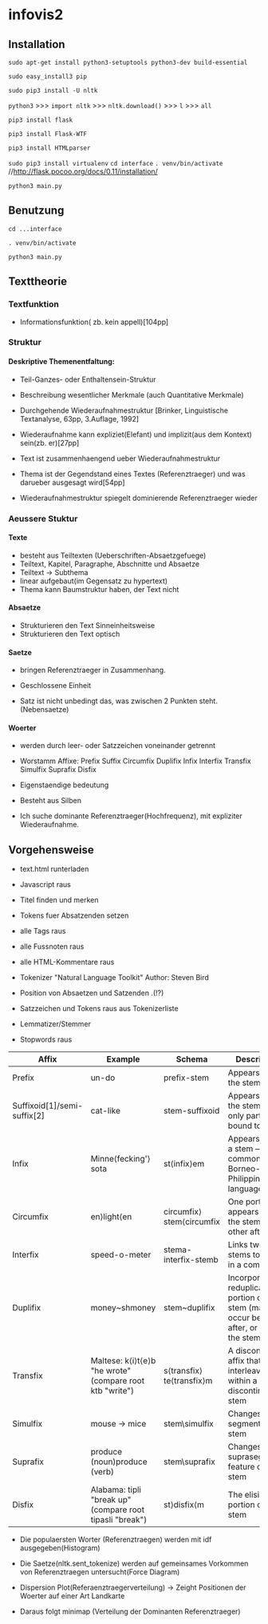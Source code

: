 # infovis2

## Installation
`sudo apt-get install python3-setuptools python3-dev build-essential`

`sudo easy_install3 pip`

`sudo pip3 install -U nltk`

`python3` >>> `import nltk` >>> `nltk.download()` >>> `l` >>> `all`

`pip3 install flask`

`pip3 install Flask-WTF`

`pip3 install HTMLparser`


`sudo pip3 install virtualenv`
`cd interface`
`. venv/bin/activate` //http://flask.pocoo.org/docs/0.11/installation/

`python3 main.py`


## Benutzung

`cd ...interface`

`. venv/bin/activate`

`python3 main.py`

## Texttheorie
### Textfunktion
- Informationsfunktion( zb. kein appell)[104pp]

### Struktur  
#### Deskriptive Themenentfaltung:
- Teil-Ganzes- oder Enthaltensein-Struktur
- Beschreibung wesentlicher Merkmale (auch Quantitative Merkmale)
- Durchgehende Wiederaufnahmestruktur
[Brinker, Linguistische Textanalyse, 63pp, 3.Auflage, 1992]


- Wiederaufnahme kann expliziet(Elefant) und implizit(aus dem Kontext) sein(zb. er)[27pp]

- Text ist zusammenhaengend ueber Wiederaufnahmestruktur

- Thema ist der Gegendstand eines Textes (Referenztraeger) und was darueber ausgesagt wird[54pp]

- Wiederaufnahmestruktur spiegelt dominierende Referenztraeger wieder

### Aeussere Stuktur

#### Texte
- besteht aus Teiltexten (Ueberschriften-Absaetzgefuege)
- Teiltext, Kapitel, Paragraphe, Abschnitte und Absaetze
- Teiltext -> Subthema
- linear aufgebaut(im Gegensatz zu hypertext)
- Thema kann Baumstruktur haben, der Text nicht

#### Absaetze
- Strukturieren den Text Sinneinheitsweise
- Strukturieren den Text optisch

#### Saetze
- bringen Referenztraeger in Zusammenhang.
- Geschlossene Einheit

- Satz ist nicht unbedingt das, was zwischen 2 Punkten steht.(Nebensaetze)

#### Woerter
- werden durch leer- oder Satzzeichen voneinander getrennt
- Worstamm Affixe: Prefix Suffix Circumfix Duplifix Infix Interfix Transfix Simulfix Suprafix Disfix
- Eigenstaendige bedeutung
- Besteht aus Silben

- Ich suche dominante Referenztraeger(Hochfrequenz), mit expliziter Wiederaufnahme.

## Vorgehensweise
- text.html runterladen
- Javascript raus
- Titel finden und merken
- Tokens fuer Absatzenden setzen
- alle Tags raus
- alle Fussnoten raus
- alle HTML-Kommentare raus

- Tokenizer "Natural Language Toolkit" Author: Steven Bird

- Position von Absaetzen und Satzenden .(!?)
- Satzzeichen und Tokens raus aus Tokenizerliste
- Lemmatizer/Stemmer
- Stopwords raus


| Affix	 | Example	 | Schema | 	Description |
|--------|-----------|--------|---------------|
| Prefix | un-do | prefix-stem | Appears before the stem |
| Suffixoid[1]/semi-suffix[2] | cat-like | stem-suffixoid | Appears after the stem, but is only partially bound to it |
| Infix | Minne⟨fecking'⟩sota | st⟨infix⟩em | Appears within a stem — common in Borneo-Philippines languages |
| Circumfix | en⟩light⟨en | circumfix⟩stem⟨circumfix | One portion appears before the stem, the other after |
| Interfix | speed-o-meter | stema-interfix-stemb | Links two stems together in a compound |
| Duplifix | money~shmoney | stem~duplifix | Incorporates a reduplicated portion of a stem (may occur before, after, or within the stem) |
| Transfix | Maltese: k⟨i⟩t⟨e⟩b "he wrote" (compare root ktb "write") | s⟨transfix⟩te⟨transfix⟩m | A discontinuous affix that interleaves within a discontinuous stem |
| Simulfix | mouse → mice | stem\simulfix | Changes a segment of a stem |
| Suprafix | produce (noun)produce (verb) | stem\suprafix | Changes a suprasegmental feature of a stem |
| Disfix | Alabama: tipli "break up" (compare root tipasli "break") | st⟩disfix⟨m | The elision of a portion of a stem |

- Die populaersten Worter (Referenztraegen) werden mit idf ausgegeben(Histogram)

- Die Saetze(nltk.sent_tokenize) werden auf gemeinsames Vorkommen von Referenztraegen untersucht(Force Diagram)

- Dispersion Plot(Referaenztraegerverteilung)
-> Zeight Positionen der Woerter auf einer Art Landkarte

- Daraus folgt minimap (Verteilung der Dominanten Referenztraeger)

